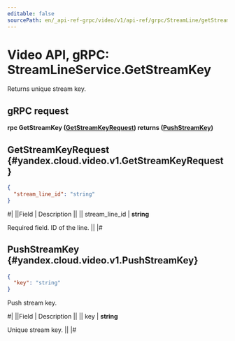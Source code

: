 ```yaml
---
editable: false
sourcePath: en/_api-ref-grpc/video/v1/api-ref/grpc/StreamLine/getStreamKey.md
---
```


# Video API, gRPC: StreamLineService.GetStreamKey

Returns unique stream key.

## gRPC request

**rpc GetStreamKey ([GetStreamKeyRequest](#yandex.cloud.video.v1.GetStreamKeyRequest)) returns ([PushStreamKey](#yandex.cloud.video.v1.PushStreamKey))**

## GetStreamKeyRequest {#yandex.cloud.video.v1.GetStreamKeyRequest}

```json
{
  "stream_line_id": "string"
}
```

#|
||Field | Description ||
|| stream_line_id | **string**

Required field. ID of the line. ||
|#

## PushStreamKey {#yandex.cloud.video.v1.PushStreamKey}

```json
{
  "key": "string"
}
```

Push stream key.

#|
||Field | Description ||
|| key | **string**

Unique stream key. ||
|#